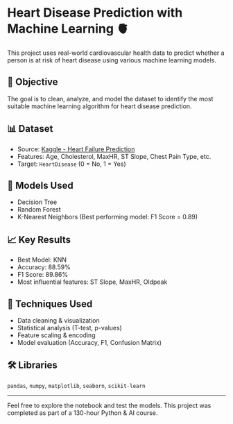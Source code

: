 # Heart Disease Prediction with Machine Learning 🫀

This project uses real-world cardiovascular health data to predict whether a person is at risk of heart disease using various machine learning models.

## 📌 Objective

The goal is to clean, analyze, and model the dataset to identify the most suitable machine learning algorithm for heart disease prediction.

## 📊 Dataset

- Source: [Kaggle - Heart Failure Prediction](https://www.kaggle.com/datasets/fedesoriano/heart-failure-prediction)
- Features: Age, Cholesterol, MaxHR, ST Slope, Chest Pain Type, etc.
- Target: `HeartDisease` (0 = No, 1 = Yes)

## 🧪 Models Used

- Decision Tree  
- Random Forest    
- K-Nearest Neighbors (Best performing model: F1 Score = 0.89)

## 📈 Key Results

- Best Model: KNN
- Accuracy: 88.59%
- F1 Score: 89.86%
- Most influential features: ST Slope, MaxHR, Oldpeak

## 🔬 Techniques Used

- Data cleaning & visualization  
- Statistical analysis (T-test, p-values)  
- Feature scaling & encoding  
- Model evaluation (Accuracy, F1, Confusion Matrix)

## 🛠️ Libraries

`pandas`, `numpy`, `matplotlib`, `seaborn`, `scikit-learn`

---

Feel free to explore the notebook and test the models. This project was completed as part of a 130-hour Python & AI course.
